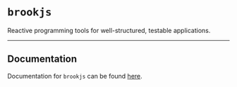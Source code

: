 # `brookjs`

Reactive programming tools for well-structured, testable applications.

___

## Documentation

Documentation for `brookjs` can be found [here][docs].

  [docs]: https://mAAdhaTTah.github.io/brookjs/
